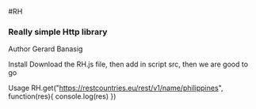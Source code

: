 #RH
### Really simple Http library

Author
    Gerard Banasig

Install
    Download the RH.js file, then add in script src, then we are good to go
    <script>RH.js</script>

Usage
    RH.get("https://restcountries.eu/rest/v1/name/philippines", function(res){
    	console.log(res)
    })